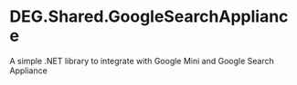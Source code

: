 DEG.Shared.GoogleSearchAppliance
================================

A simple .NET library to integrate with Google Mini and Google Search Appliance
